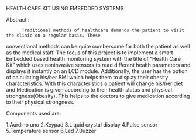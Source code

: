 HEALTH CARE KIT USING EMBEDDED SYSTEMS

Abstract :
          
          Traditional methods of healthcare demands the patient to visit the clinic on a regular basis. These 
conventional methods can be quite cumbersome for both the patient as well as the medical staff. The focus of 
this project is to implement a smart Embedded based health monitoring system with the title of “Health Care 
Kit” which uses noninvasive sensors to read different health parameters and displays it instantly on an LCD 
module. Additionally, the user has the option of calculating his/her BMI which helps them to display their 
obesity characteristics. With this characteristics a patient will change his/her diet and Medication is given 
according to their health status and physical strongness(Obesity). This helps to the doctors to give medication 
according to their physical strongness. 

Components used are:

 1.Aurdino uno 
 2.Keypad
 3.Liquid crystal display
 4.Pulse sensor
 5.Temperature sensor 
 6.Led
 7.Buzzer
